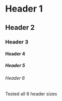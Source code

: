 # Header 1 
## Header 2
### Header 3
#### Header 4
##### Header 5
###### Header 6
Tested all 6 header sizes
